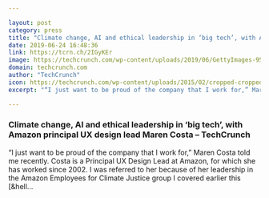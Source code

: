 ```yaml
---

layout: post
category: press
title: "Climate change, AI and ethical leadership in ‘big tech’, with Amazon principal UX design lead Maren Costa"
date: 2019-06-24 16:48:36
link: https://tcrn.ch/2IGyKEr
image: https://techcrunch.com/wp-content/uploads/2019/06/GettyImages-956870378.jpg?w=600
domain: techcrunch.com
author: "TechCrunch"
icon: https://techcrunch.com/wp-content/uploads/2015/02/cropped-cropped-favicon-gradient.png?w=180
excerpt: "“I just want to be proud of the company that I work for,” Maren Costa told me recently. Costa is a Principal UX Design Lead at Amazon, for which she has worked since 2002. I was referred to her because of her leadership in the Amazon Employees for Climate Justice group I covered earlier this [&amp;hell…"

---
```


### Climate change, AI and ethical leadership in ‘big tech’, with Amazon principal UX design lead Maren Costa – TechCrunch

“I just want to be proud of the company that I work for,” Maren Costa told me recently. Costa is a Principal UX Design Lead at Amazon, for which she has worked since 2002. I was referred to her because of her leadership in the Amazon Employees for Climate Justice group I covered earlier this [&amp;hell…